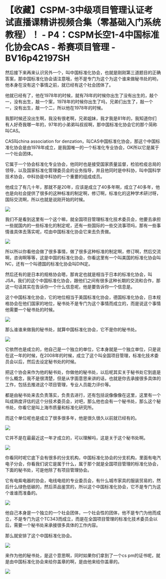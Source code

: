# 【收藏】CSPM-3中级项目管理认证考试直播课精讲视频合集（零基础入门系统教程）！ - P4：CSPM长空1-4中国标准化协会CAS - 希赛项目管理 - BV16p42197SH

然后接下来再来认识另外一个，叫中国标准化协会，也就是刚刚第三道题目的正确答案，那中国标准化协会请注意哦，他不是专门为这个为这个谁来做秘书处的哟，他本身在没有这个事情之前，就已经有这个社会团体了。

他就已经有了，他在1978年的时候，就有78年的时候你出生了没有出生的，敲个一，没有出生，敲一个案，1978年的时候你出生了吗，兄弟们出生了，敲一个一，没有出生，敲一个二，所以他在1978年的时候。

我那时候还没出生啊，我没有很老啊，兄弟姐妹，我才我是81年的，我知道你们有人好奇我哪一年的，97年的小弟弟叫叔叔啊，那中国标准化协会它的那个简称叫CAS。

CAS叫china association for denzation，叫CAS中国标准化协会，那这个中国标准化协会是由1978年成立，是我国唯一的一个标准化专业协会，OK所以它是属于一个社会团体。

它属于一个协会标准化专业协会，他同时也是接受国家质量监督，检验检疫总局的领导，以及国家标准化管理委员会的业务指导，并且他同时是中科协，叫中国科学技术协会，中科协是中科协的一个重要的组成成员。

他成立了有几十年，那就不是20年，应该是成立了40多年啊，成立了40多年，他也是向社会提供了很多的这种标准的制定啊，修订啊，标准化的这种学术研讨呀，国际交流啊，所以也就是说刚开始的时候。



![](img/bda540ef57651b5a5deb167fdc39b8a9_1.png)

我们不是看到这里有一个这个嘛，就全国项目管理标准化技术委员会，他要去承担一些就国内的一些标准化的制定呢，还有一些国际的一些交流事项吗，那有一些事情谁具体去落实呢，哎由中国标准化协会它来去负责做。



![](img/bda540ef57651b5a5deb167fdc39b8a9_3.png)

所以所以你看他会做了很多事情，做了很多这种标准的制定啊，修订啊，然后交流啊，咨询啊等等，这是中国的标准化协会，你看这里有一个叫美国的标准化协会叫NC，还有一个叫德国的标准化协会叫DIN定。

然后还有的是日本的规格协会嗯，那肯定也就是相当于日本的标准化协会，叫JSA，我们的这个中国标准化协会，跟他们之间有很多这种长期的交流和合作，那这一句话其实在告诉你一个什么信息呢，他是要告诉你一个信息是。

这个中国标准化协会，它的地位相当于美国标准化协会，德国标准化协会，日本规格协会在他们国家的地位，秘书处不是专门为这个事情而成立的，而是说这个事情他需要一个秘书处的时候。



![](img/bda540ef57651b5a5deb167fdc39b8a9_5.png)

那么谁谁来做我的秘书处，就算中国标准化协会，它不是你的秘书处。

![](img/bda540ef57651b5a5deb167fdc39b8a9_7.png)

它依然也是成立的，他自己是一个独立的单位，它本身就是一个独立单位，只是说在这一年的时候，在2008年的时候，成立了这个叫全国项目管理，标准化技术委员会以后，然后去设定秘书处的时候。

把这个协会来作为他的秘书处，你做他的秘书处，以后呢其实关于秘书处它到底是什么概念，我不是很清楚，但是从字面意思来讲的话，也就是你去承接很多具体的工作，包括去推进这个项目管理，专业人员能力评价等。

都是由秘书处来去负责落实，负责去进行，还有包括说像像像在这里，这里有一个叫成熟度评估的这个分技术委员会，对吧，那么他也会有一个秘书处，那么这个秘书处，你看它是叫上海市质量和标准化研究所。

而这个单位呢也是成立了很多很多年，他是很久很久以前就已经有的。

![](img/bda540ef57651b5a5deb167fdc39b8a9_9.png)

它并不是在最最近这一年才成立的，可以理解吗，这是关于这个秘书处啊。

![](img/bda540ef57651b5a5deb167fdc39b8a9_11.png)

你看同时呢它底下会有很多的分支机构，中国标准化协会的分支机构，里面有电汽电子分会，你看我们说它是属于什么，属于那个就是全国项目管理的标准化协会，下面的秘书处，可是他除了有项目管理协会。

它有电紫电器的协会，电线电缆的专业委员会，有什么城市家具的服装贸易的，然后什么绿色低碳的，然后茶品鉴赏的，所以这个中国标准化协会，它不是专门为这个谁谁而准备的。



![](img/bda540ef57651b5a5deb167fdc39b8a9_13.png)

他自己本身是一个独立的一个社会团体，一个社会性的团体，他不是专门为他而成立，不是专门为这个TC343而成立，而是在全国项目管理的标准化技术委员会以后，需要一个秘书处来承接很多具体的工作内容。

那么就安排了这个中国标准化协会。

![](img/bda540ef57651b5a5deb167fdc39b8a9_15.png)

来作为他的秘书处，是这个意思啊，同时如果你们拿到了一个cs pm的证书呢，就是由中国标准化协会来给你盖章的啊，是由他来给你盖章的。



![](img/bda540ef57651b5a5deb167fdc39b8a9_17.png)